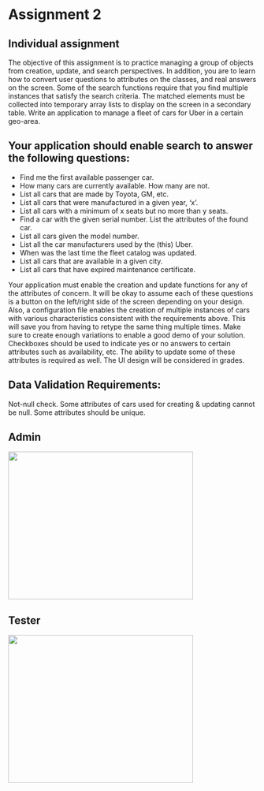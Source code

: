 # Assignment 2

## Individual assignment

The objective of this assignment is to practice managing a group of objects from creation, update, and search perspectives. In addition, you are to learn how to convert user questions to attributes on the classes, and real answers on the screen. Some of the search functions require that you find multiple instances that satisfy the search criteria. The matched elements must be collected into temporary array lists to display on the screen in a secondary table. Write an application to manage a fleet of cars for Uber in a certain geo-area.
## Your application should enable search to answer the following questions:
- Find me the first available passenger car.
- How many cars are currently available. How many are not.
- List all cars that are made by Toyota, GM, etc.
- List all cars that were manufactured in a given year, ‘x’.
- List all cars with a minimum of x seats but no more than y seats.
- Find a car with the given serial number. List the attributes of the found car.
- List all cars given the model number.
- List all the car manufacturers used by the (this) Uber.
- When was the last time the fleet catalog was updated.
- List all cars that are available in a given city.
- List all cars that have expired maintenance certificate.
 
Your application must enable the creation and update functions for any of the attributes of concern. It will be okay to assume each of these questions is a button on the left/right side of the screen depending on your design. Also, a configuration file enables the creation of multiple instances of cars with various characteristics consistent with the requirements above. This will save you from having to retype the same thing multiple times. Make sure to create enough variations to enable a good demo of your solution. Checkboxes should be used to indicate yes or no answers to certain attributes such as availability, etc. The ability to update some of these attributes is required as well. The UI design will be considered in grades.

## Data Validation Requirements:
Not-null check. Some attributes of cars used for creating & updating cannot be null. Some attributes should be unique.
 
## Admin
<img src="https://user-images.githubusercontent.com/103607344/165436811-f0e27e77-0954-43c2-93f8-8af24537ea14.png" width="375" height="300" />    

## Tester
<img src="https://user-images.githubusercontent.com/103607344/165437040-da6b687d-01e5-4f20-a416-49ecbb3aefa7.png" width="375" height="300" />    
